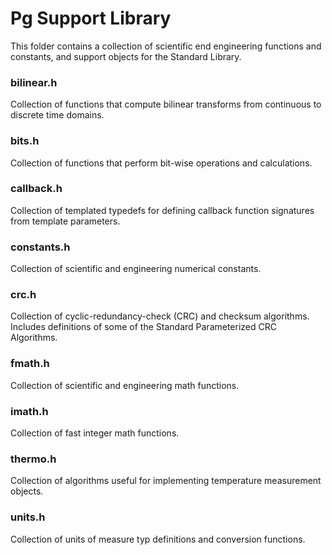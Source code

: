 # Pg Support Library

This folder contains a collection of scientific end engineering functions and constants, and support objects for the Standard Library.

### bilinear.h 
Collection of functions that compute bilinear transforms from continuous to discrete time domains.

### bits.h 
Collection of functions that perform bit-wise operations and calculations.

### callback.h 
Collection of templated typedefs for defining callback function signatures from template parameters.

### constants.h 
Collection of scientific and engineering numerical constants.

### crc.h 
Collection of cyclic-redundancy-check (CRC) and checksum algorithms. Includes definitions of some of the Standard Parameterized CRC Algorithms.

### fmath.h 
Collection of scientific and engineering math functions.

### imath.h 
Collection of fast integer math functions.

### thermo.h 
Collection of algorithms useful for implementing temperature measurement objects.

### units.h 
Collection of units of measure typ definitions and conversion functions.
